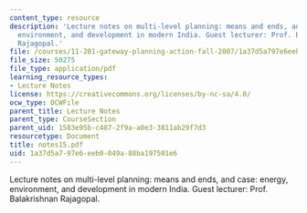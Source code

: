 ```yaml
---
content_type: resource
description: 'Lecture notes on multi-level planning: means and ends, and case: energy,
  environment, and development in modern India. Guest lecturer: Prof. Balakrishnan
  Rajagopal.'
file: /courses/11-201-gateway-planning-action-fall-2007/1a37d5a797e6eeb0049a88ba197501e6_notes15.pdf
file_size: 50275
file_type: application/pdf
learning_resource_types:
- Lecture Notes
license: https://creativecommons.org/licenses/by-nc-sa/4.0/
ocw_type: OCWFile
parent_title: Lecture Notes
parent_type: CourseSection
parent_uid: 1583e95b-c487-2f9a-a0e3-3811ab29f7d3
resourcetype: Document
title: notes15.pdf
uid: 1a37d5a7-97e6-eeb0-049a-88ba197501e6
---
```

Lecture notes on multi-level planning: means and ends, and case: energy, environment, and development in modern India. Guest lecturer: Prof. Balakrishnan Rajagopal.